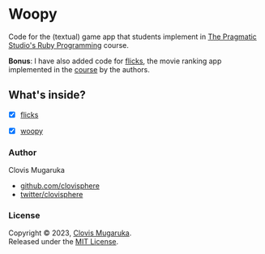 # Woopy

Code for the (textual) game app that students implement in [The Pragmatic Studio's Ruby Programming](https://pragmaticstudio.com/courses/ruby) course.

**Bonus**: I have also added code for [flicks](./flicks), the movie ranking app implemented in the [course](https://online.pragmaticstudio.com/courses/ruby-2ed/start) by the authors.

## What's inside?

- [x] [flicks](./flicks)
- [x] [woopy](./woopy)


### Author

Clovis Mugaruka

- [github.com/clovisphere](https://github.com/clovisphere)
- [twitter/clovisphere](https://twitter.com/clovisphere)

### License

Copyright ©️ 2023, [Clovis Mugaruka](https://clovisphere.com).\
Released under the [MIT License](./LICENSE).

